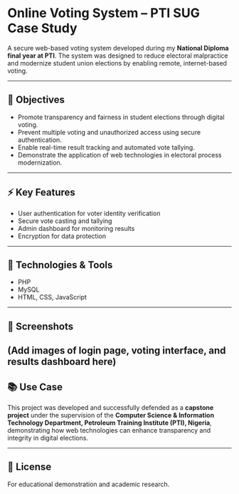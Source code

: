 # Online Voting System – PTI SUG Case Study  

A secure web-based voting system developed during my **National Diploma final year at PTI**. The system was designed to reduce electoral malpractice and modernize student union elections by enabling remote, internet-based voting.  

---

## 🎯 Objectives  
- Promote transparency and fairness in student elections through digital voting.  
- Prevent multiple voting and unauthorized access using secure authentication.  
- Enable real-time result tracking and automated vote tallying.  
- Demonstrate the application of web technologies in electoral process modernization.

---

## ⚡ Key Features
- User authentication for voter identity verification  
- Secure vote casting and tallying  
- Admin dashboard for monitoring results  
- Encryption for data protection  

---

## 🔧 Technologies & Tools
- PHP  
- MySQL  
- HTML, CSS, JavaScript  

---

## 📸 Screenshots
(Add images of login page, voting interface, and results dashboard here)  
---

## 📚 Use Case
This project was developed and successfully defended as a **capstone project** under the supervision of the **Computer Science & Information Technology Department, Petroleum Training Institute (PTI), Nigeria**, demonstrating how web technologies can enhance transparency and integrity in digital elections.

---

## 📄 License
For educational demonstration and academic research.  
